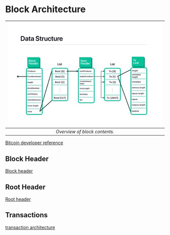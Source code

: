 Block Architecture
===

| ![Overview](/assets/images/fig_structs.jpg) |
| :-----------------------------------------: |
|        _Overview of block contents._        |

[Bitcoin developer reference](https://developer.bitcoin.org/reference/)

Block Header
---

[Block header](../1.%20Data%20Structures/Blocks.md)

Root Header
---

[Root header](../1.%20Data%20Structures/Roots.md)

Transactions
---

[transaction architecture](4.%20Transaction%20Architecture.md)
